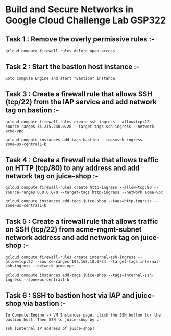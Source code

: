 # Build and Secure Networks in Google Cloud  Challenge Lab GSP322


## Task 1 : Remove the overly permissive rules :-

``` 
gcloud compute firewall-rules delete open-access 
```


## Task 2 : Start the bastion host instance :-

``` 
Goto Compute Engine and start "Bastion" instance.
```


## Task 3 : Create a firewall rule that allows SSH (tcp/22) from the IAP service and add network tag on bastion :-

```
gcloud compute firewall-rules create ssh-ingress --allow=tcp:22 --source-ranges 35.235.240.0/20 --target-tags ssh-ingress --network acme-vpc
```

```
gcloud compute instances add-tags bastion --tags=ssh-ingress --zone=us-central1-b
```


## Task 4 : Create a firewall rule that allows traffic on HTTP (tcp/80) to any address and add network tag on juice-shop :-

```
gcloud compute firewall-rules create http-ingress --allow=tcp:80 --source-ranges 0.0.0.0/0 --target-tags http-ingress --network acme-vpc
```

```
gcloud compute instances add-tags juice-shop --tags=http-ingress --zone=us-central1-b
```


## Task 5 : Create a firewall rule that allows traffic on SSH (tcp/22) from acme-mgmt-subnet network address and add network tag on juice-shop :-

```
gcloud compute firewall-rules create internal-ssh-ingress --allow=tcp:22 --source-ranges 192.168.10.0/24 --target-tags internal-ssh-ingress --network acme-vpc
```

```
gcloud compute instances add-tags juice-shop --tags=internal-ssh-ingress --zone=us-central1-b
```


## Task 6 : SSH to bastion host via IAP and juice-shop via bastion :-

``` 
In Compute Engine -> VM Instances page, click the SSH button for the bastion host. Then SSH to juice-shop by :-
```

```
ssh [Internal IP address of juice-shop]
```
